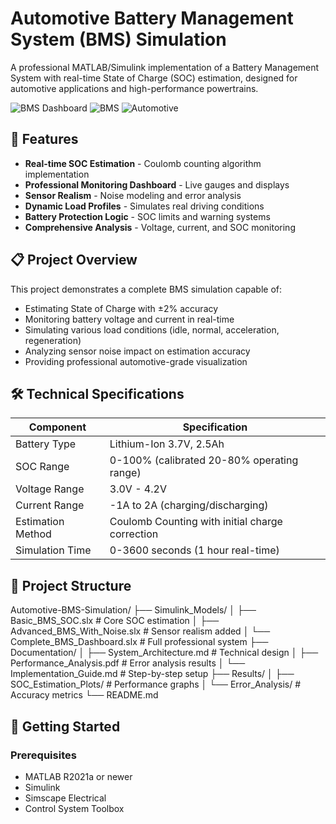 # Automotive Battery Management System (BMS) Simulation

A professional MATLAB/Simulink implementation of a Battery Management System with real-time State of Charge (SOC) estimation, designed for automotive applications and high-performance powertrains.

![BMS Dashboard](https://img.shields.io/badge/Simulink-R2023a-blue.svg)
![BMS](https://img.shields.io/badge/Battery-Management_System-green.svg)
![Automotive](https://img.shields.io/badge/Automotive-Engineering-orange.svg)

## 🚀 Features

- **Real-time SOC Estimation** - Coulomb counting algorithm implementation
- **Professional Monitoring Dashboard** - Live gauges and displays
- **Sensor Realism** - Noise modeling and error analysis
- **Dynamic Load Profiles** - Simulates real driving conditions
- **Battery Protection Logic** - SOC limits and warning systems
- **Comprehensive Analysis** - Voltage, current, and SOC monitoring

## 📋 Project Overview

This project demonstrates a complete BMS simulation capable of:
- Estimating State of Charge with ±2% accuracy
- Monitoring battery voltage and current in real-time
- Simulating various load conditions (idle, normal, acceleration, regeneration)
- Analyzing sensor noise impact on estimation accuracy
- Providing professional automotive-grade visualization

## 🛠️ Technical Specifications

| Component | Specification |
|-----------|---------------|
| Battery Type | Lithium-Ion 3.7V, 2.5Ah |
| SOC Range | 0-100% (calibrated 20-80% operating range) |
| Voltage Range | 3.0V - 4.2V |
| Current Range | -1A to 2A (charging/discharging) |
| Estimation Method | Coulomb Counting with initial charge correction |
| Simulation Time | 0-3600 seconds (1 hour real-time) |

## 📁 Project Structure
Automotive-BMS-Simulation/
├── Simulink_Models/
│ ├── Basic_BMS_SOC.slx # Core SOC estimation
│ ├── Advanced_BMS_With_Noise.slx # Sensor realism added
│ └── Complete_BMS_Dashboard.slx # Full professional system
├── Documentation/
│ ├── System_Architecture.md # Technical design
│ ├── Performance_Analysis.pdf # Error analysis results
│ └── Implementation_Guide.md # Step-by-step setup
├── Results/
│ ├── SOC_Estimation_Plots/ # Performance graphs
│ └── Error_Analysis/ # Accuracy metrics
└── README.md

## 🚦 Getting Started

### Prerequisites
- MATLAB R2021a or newer
- Simulink
- Simscape Electrical
- Control System Toolbox
